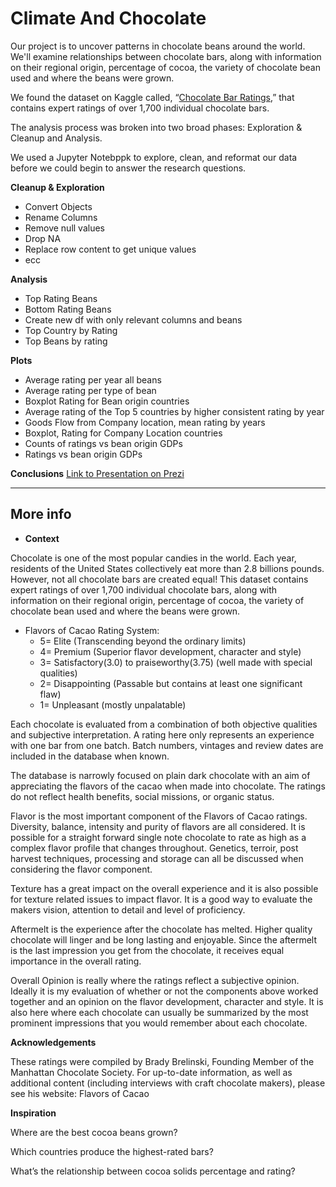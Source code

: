 # Climate And Chocolate

Our project is to uncover patterns in chocolate beans around the world. We'll examine relationships between chocolate bars, along with information on their regional origin, percentage of cocoa, the variety of chocolate bean used and where the beans were grown.

We found the dataset on Kaggle called, “[Chocolate Bar Ratings](https://www.kaggle.com/rtatman/chocolate-bar-ratings#flavors_of_cacao.csv),” that contains expert ratings of over 1,700 individual chocolate bars. 

The analysis process was broken into two broad phases: Exploration & Cleanup and Analysis.

We used a Jupyter Notebppk to explore, clean, and reformat our data before we could begin to answer the research questions.

**Cleanup & Exploration**
* Convert Objects
* Rename Columns
* Remove null values
* Drop NA
* Replace row content to get unique values
* ecc

**Analysis**
* Top Rating Beans
* Bottom Rating Beans
* Create new df with only relevant columns and beans
* Top Country by Rating
* Top Beans by rating

**Plots**
* Average rating per year all beans
* Average rating per type of bean
* Boxplot Rating for Bean origin countries
* Average rating of the Top 5 countries by higher consistent rating by year
* Goods Flow from Company location, mean rating by years
* Boxplot, Rating for Company Location countries
* Counts of ratings vs bean origin GDPs
* Ratings vs bean origin GDPs

**Conclusions**
[Link to Presentation on Prezi]()

---
More info
---

* **Context**

Chocolate is one of the most popular candies in the world. Each year, residents of the United States collectively eat more than 2.8 billions pounds. However, not all chocolate bars are created equal! This dataset contains expert ratings of over 1,700 individual chocolate bars, along with information on their regional origin, percentage of cocoa, the variety of chocolate bean used and where the beans were grown.

* Flavors of Cacao Rating System:
	* 5= Elite (Transcending beyond the ordinary limits)
	* 4= Premium (Superior flavor development, character and style)
	* 3= Satisfactory(3.0) to praiseworthy(3.75) (well made with special qualities)
	* 2= Disappointing (Passable but contains at least one significant flaw)
	* 1= Unpleasant (mostly unpalatable)

Each chocolate is evaluated from a combination of both objective qualities and subjective interpretation. A rating here only represents an experience with one bar from one batch. Batch numbers, vintages and review dates are included in the database when known.

The database is narrowly focused on plain dark chocolate with an aim of appreciating the flavors of the cacao when made into chocolate. The ratings do not reflect health benefits, social missions, or organic status.

Flavor is the most important component of the Flavors of Cacao ratings. Diversity, balance, intensity and purity of flavors are all considered. It is possible for a straight forward single note chocolate to rate as high as a complex flavor profile that changes throughout. Genetics, terroir, post harvest techniques, processing and storage can all be discussed when considering the flavor component.

Texture has a great impact on the overall experience and it is also possible for texture related issues to impact flavor. It is a good way to evaluate the makers vision, attention to detail and level of proficiency.

Aftermelt is the experience after the chocolate has melted. Higher quality chocolate will linger and be long lasting and enjoyable. Since the aftermelt is the last impression you get from the chocolate, it receives equal importance in the overall rating.

Overall Opinion is really where the ratings reflect a subjective opinion. Ideally it is my evaluation of whether or not the components above worked together and an opinion on the flavor development, character and style. It is also here where each chocolate can usually be summarized by the most prominent impressions that you would remember about each chocolate.

**Acknowledgements**

These ratings were compiled by Brady Brelinski, Founding Member of the Manhattan Chocolate Society. For up-to-date information, as well as additional content (including interviews with craft chocolate makers), please see his website: Flavors of Cacao

**Inspiration**

Where are the best cocoa beans grown?

Which countries produce the highest-rated bars?

What’s the relationship between cocoa solids percentage and rating?
